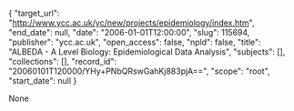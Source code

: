 {
  "target_url": "http://www.ycc.ac.uk/yc/new/projects/epidemiology/index.htm", 
  "end_date": null, 
  "date": "2006-01-01T12:00:00", 
  "slug": 115694, 
  "publisher": "ycc.ac.uk", 
  "open_access": false, 
  "npld": false, 
  "title": "ALBEDA - A Level Biology: Epidemiological Data Analysis", 
  "subjects": [], 
  "collections": [], 
  "record_id": "20060101T120000/YHy+PNbQRswGahKj883pjA==", 
  "scope": "root", 
  "start_date": null
}

None